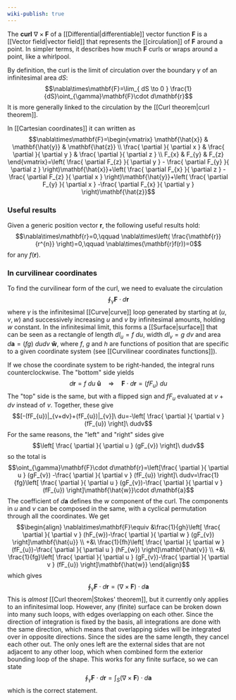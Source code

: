 ```yaml
---
wiki-publish: true
---
```

The **curl** $\nabla\times\mathbf{F}$ of a [[Differential|differentiable]] vector function $\mathbf{F}$ is a [[Vector field|vector field]] that represents the [[circulation]] of $\mathbf{F}$ around a point. In simpler terms, it describes how much $\mathbf{F}$ curls or wraps around a point, like a whirlpool.

By definition, the curl is the limit of circulation over the boundary $\gamma$ of an infinitesimal area $dS$:
$$\nabla\times\mathbf{F}=\lim_{ dS \to 0 } \frac{1}{dS}\oint_{\gamma}\mathbf{F}\cdot d\mathbf{r}$$
It is more generally linked to the circulation by the [[Curl theorem|curl theorem]].

In [[Cartesian coordinates]] it can written as
$$\nabla\times\mathbf{F}=\begin{vmatrix}
\mathbf{\hat{x}} & \mathbf{\hat{y}} & \mathbf{\hat{z}} \\
\frac{ \partial  }{ \partial x }  & \frac{ \partial  }{ \partial y }  & \frac{ \partial  }{ \partial z }  \\
F_{x} & F_{y} & F_{z}
\end{vmatrix}=\left( \frac{ \partial F_{z} }{ \partial y } - \frac{ \partial F_{y} }{ \partial z }  \right)\mathbf{\hat{x}}+\left( \frac{ \partial F_{x} }{ \partial z } -\frac{ \partial F_{z} }{ \partial x }  \right)\mathbf{\hat{y}}+\left( \frac{ \partial F_{y} }{ \partial x } -\frac{ \partial F_{x} }{ \partial y }  \right)\mathbf{\hat{z}}$$
### Useful results
Given a generic position vector $\mathbf{r}$, the following useful results hold:
$$\nabla\times\mathbf{r}=0,\qquad \nabla\times\left( \frac{\mathbf{r}}{r^{n}} \right)=0,\qquad \nabla\times(\mathbf{r}f(r))=0$$
for any $f(\mathbf{r})$.
### In curvilinear coordinates
To find the curvilinear form of the curl, we need to evaluate the circulation
$$\oint_{\gamma}\mathbf{F}\cdot d\mathbf{r}$$
where $\gamma$ is the infinitesimal [[Curve|curve]] loop generated by starting at $(u,v,w)$ and successively increasing $u$ and $v$ by infinitesimal amounts, holding $w$ constant. In the infinitesimal limit, this forms a [[Surface|surface]] that can be seen as a rectangle of length $dl_{u}=f\ du$, width $dl_{v}=g\ dv$ and area $d\mathbf{a}=(fg)\ dudv\ \mathbf{\hat{w}}$, where $f$, $g$ and $h$ are functions of position that are specific to a given coordinate system (see [[Curvilinear coordinates functions]]).

If we chose the coordinate system to be right-handed, the integral runs counterclockwise. The "bottom" side yields
$$d\mathbf{r}=f\ du\ \mathbf{\hat{u}}\quad\Rightarrow \quad \mathbf{F}\cdot d\mathbf{r}=(fF_{u})\ du$$
The "top" side is the same, but with a flipped sign and $fF_{u}$ evaluated at $v+dv$ instead of $v$. Together, these give
$$[-(fF_{u})|_{v+dv}+(fF_{u})|_{v}]\ du=-\left[ \frac{ \partial  }{ \partial v } (fF_{u}) \right]\ dudv$$
For the same reasons, the "left" and "right" sides give
$$\left[ \frac{ \partial  }{ \partial u } (gF_{v}) \right]\ dudv$$
so the total is
$$\oint_{\gamma}\mathbf{F}\cdot d\mathbf{r}=\left[\frac{ \partial  }{ \partial u } (gF_{v}) -\frac{ \partial  }{ \partial v } (fF_{u}) \right]\ dudv=\frac{1}{fg}\left[ \frac{ \partial  }{ \partial u } (gF_{v})-\frac{ \partial  }{ \partial v } (fF_{u}) \right]\mathbf{\hat{w}}\cdot d\mathbf{a}$$
The coefficient of $d\mathbf{a}$ defines the $w$ component of the curl. The components in $u$ and $v$ can be composed in the same, with a cyclical permutation through all the coordinates. We get
$$\begin{align}
\nabla\times\mathbf{F}\equiv &\frac{1}{gh}\left[ \frac{ \partial  }{ \partial v } (hF_{w})-\frac{ \partial  }{ \partial w } (gF_{v}) \right]\mathbf{\hat{u}} \\
+&\ \frac{1}{fh}\left[ \frac{ \partial  }{ \partial w } (fF_{u})-\frac{ \partial  }{ \partial u } (hF_{w}) \right]\mathbf{\hat{v}} \\
+&\ \frac{1}{fg}\left[ \frac{ \partial  }{ \partial u } (gF_{v})-\frac{ \partial  }{ \partial v } (fF_{u}) \right]\mathbf{\hat{w}}
\end{align}$$
which gives
$$\oint_{\gamma}\mathbf{F}\cdot d\mathbf{r}=(\nabla\times\mathbf{F})\cdot d\mathbf{a}$$
This is *almost* [[Curl theorem|Stokes' theorem]], but it currently only applies to an infinitesimal loop. However, any (finite) surface can be broken down into many such loops, with edges overlapping on each other. Since the direction of integration is fixed by the basis, all integrations are done with the same direction, which means that overlapping sides will be integrated over in opposite directions. Since the sides are the same length, they cancel each other out. The only ones left are the external sides that are not adjacent to any other loop, which when combined form the exterior bounding loop of the shape. This works for any finite surface, so we can state
$$\oint_{\gamma}\mathbf{F}\cdot d\mathbf{r}=\int_{S}(\nabla\times\mathbf{F})\cdot d\mathbf{a}$$
which is the correct statement.